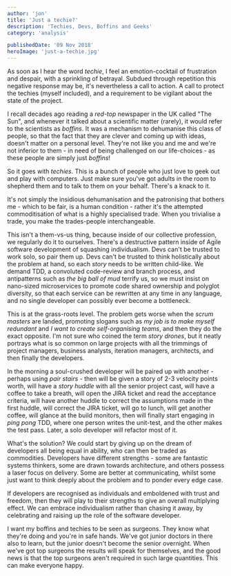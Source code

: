 ```yaml
---
author: 'jon'
title: 'Just a techie?'
description: 'Techies, Devs, Boffins and Geeks'
category: 'analysis'

publishedDate: '09 Nov 2018'
heroImage: 'just-a-techie.jpg'
---
```


As soon as I hear the word _techie_, I feel an emotion-cocktail of
frustration and despair, with a sprinkling of betrayal. Subdued through
repetition this negative response may be, it's nevertheless a call to
action. A call to protect the techies (myself included), and a
requirement to be vigilant about the state of the project.

I recall decades ago reading a _red-top_ newspaper in the UK called
\"The Sun\", and whenever it talked about a scientific matter (rarely),
it would refer to the scientists as _boffins_. It was a mechanism to
dehumanise this class of people, so that the fact that they are clever
and coming up with ideas, doesn't matter on a personal level. They're
not like you and me and we're not inferior to them - in need of being
challenged on our life-choices - as these people are simply just
_boffins_!

So it goes with _techies_. This is a bunch of people who just love to
geek out and play with computers. Just make sure you've got adults in
the room to shepherd them and to talk to them on your behalf. There's a
knack to it.

It's not simply the insidious dehumanisation and the patronising that
bothers me - which to be fair, is a human condition - rather it's the
attempted commoditisation of what is a highly specialised trade. When
you trivialise a trade, you make the trades-people interchangeable.

This isn't a them-vs-us thing, because inside of our collective
profession, we regularly do it to ourselves. There's a destructive
pattern inside of Agile software development of squashing individualism.
Devs can't be trusted to work solo, so pair them up. Devs can't be
trusted to think holistically about the problem at hand, so each _story_
needs to be written child-like. We demand TDD, a convoluted code-review
and branch process, and antipatterns such as _the big ball of mud_
terrify us, so we must insist on nano-sized microservices to promote
code shared ownership and polyglot diversity, so that each service can
be rewritten at any time in any language, and no single developer can
possibly ever become a bottleneck.

This is at the grass-roots level. The problem gets worse when the _scrum
masters_ are landed, promoting slogans such as _my job is to make myself
redundant_ and _I want to create self-organising teams_, and then they
do the exact opposite. I'm not sure who coined the term _story drones_,
but it neatly portrays what is so common on large projects with all the
trimmings of project managers, business analysts, iteration managers,
architects, and then finally the developers.

In the morning a soul-crushed developer will be paired up with another -
perhaps using _pair stairs_ - then will be given a story of 2-3 velocity
points worth, will have a _story huddle_ with all the senior project
cast, will have a coffee to take a breath, will open the JIRA ticket and
read the acceptance criteria, will have another huddle to correct the
assumptions made in the first huddle, will correct the JIRA ticket, will
go to lunch, will get another coffee, will glance at the build monitors,
then will finally start engaging in _ping pong_ TDD, where one person
writes the unit-test, and the other makes the test pass. Later, a solo
developer will refactor most of it.

What's the solution? We could start by giving up on the dream of
developers all being equal in ability, who can then be traded as
commodities. Developers have different strengths - some are fantastic
systems thinkers, some are drawn towards architecture, and others
possess a laser focus on delivery. Some are better at communicating,
whilst some just want to think deeply about the problem and to ponder
every edge case.

If developers are recognised as individuals and emboldened with trust
and freedom, then they will play to their strengths to give an overall
multiplying effect. We can embrace individualism rather than chasing it
away, by celebrating and raising up the role of the software developer.

I want my boffins and techies to be seen as surgeons. They know what
they're doing and you're in safe hands. We've got junior doctors in
there also to learn, but the junior doesn't become the senior overnight.
When we've got top surgeons the results will speak for themselves, and
the good news is that the top surgeons aren't required in such large
quantities. This can make everyone happy.
